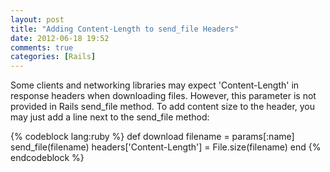 ```yaml
---
layout: post
title: "Adding Content-Length to send_file Headers"
date: 2012-06-18 19:52
comments: true
categories: [Rails]
---
```


Some clients and networking libraries may expect 'Content-Length' in response headers when downloading files. However, this parameter is not provided in Rails send_file method. To add content size to the header, you may just add a line next to the send_file method:

{% codeblock lang:ruby %}
def download
    filename = params[:name]
    send_file(filename)
    headers['Content-Length'] = File.size(filename)
end
{% endcodeblock %}
